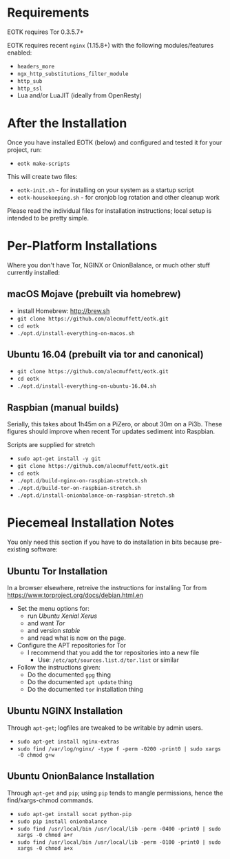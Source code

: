 # Requirements

EOTK requires Tor 0.3.5.7+

EOTK requires recent `nginx` (1.15.8+) with the following modules/features enabled:

* `headers_more`
* `ngx_http_substitutions_filter_module`
* `http_sub`
* `http_ssl`
* Lua and/or LuaJIT (ideally from OpenResty)

# After the Installation

Once you have installed EOTK (below) and configured and tested it 
for your project, run:

* `eotk make-scripts`

This will create two files: 

* `eotk-init.sh` - for installing on your system as a startup script
* `eotk-housekeeping.sh` - for cronjob log rotation and other cleanup work

Please read the individual files for installation instructions; 
local setup is intended to be pretty simple.

# Per-Platform Installations

Where you don't have Tor, NGINX or OnionBalance, 
or much other stuff currently installed:

## macOS Mojave (prebuilt via homebrew)

* install Homebrew: http://brew.sh
* `git clone https://github.com/alecmuffett/eotk.git`
* `cd eotk`
* `./opt.d/install-everything-on-macos.sh`

## Ubuntu 16.04 (prebuilt via tor and canonical)

* `git clone https://github.com/alecmuffett/eotk.git`
* `cd eotk`
* `./opt.d/install-everything-on-ubuntu-16.04.sh`

## Raspbian (manual builds)

Serially, this takes about 1h45m on a PiZero, or about 30m on a Pi3b.
These figures should improve when recent Tor updates sediment into Raspbian.

Scripts are supplied for stretch

* `sudo apt-get install -y git`
* `git clone https://github.com/alecmuffett/eotk.git`
* `cd eotk`
* `./opt.d/build-nginx-on-raspbian-stretch.sh`
* `./opt.d/build-tor-on-raspbian-stretch.sh`
* `./opt.d/install-onionbalance-on-raspbian-stretch.sh`

# Piecemeal Installation Notes

You only need this section if you have to do installation in bits
because pre-existing software:

## Ubuntu Tor Installation

In a browser elsewhere, retreive the instructions for installing Tor
from https://www.torproject.org/docs/debian.html.en

* Set the menu options for:
  * run *Ubuntu Xenial Xerus*
  * and want *Tor*
  * and version *stable*
  * and read what is now on the page.
* Configure the APT repositories for Tor
  * I recommend that you add the tor repositories into a new file
    * Use: `/etc/apt/sources.list.d/tor.list` or similar
* Follow the instructions given:
  * Do the documented `gpg` thing
  * Do the documented `apt update` thing
  * Do the documented `tor` installation thing

## Ubuntu NGINX Installation

Through `apt-get`; logfiles are tweaked to be writable by admin users.

* `sudo apt-get install nginx-extras`
* `sudo find /var/log/nginx/ -type f -perm -0200 -print0 | sudo xargs -0 chmod g+w`

## Ubuntu OnionBalance Installation

Through `apt-get` and `pip`; using `pip` tends to mangle permissions,
hence the find/xargs-chmod commands.

* `sudo apt-get install socat python-pip`
* `sudo pip install onionbalance`
* `sudo find /usr/local/bin /usr/local/lib -perm -0400 -print0 | sudo xargs -0 chmod a+r`
* `sudo find /usr/local/bin /usr/local/lib -perm -0100 -print0 | sudo xargs -0 chmod a+x`

